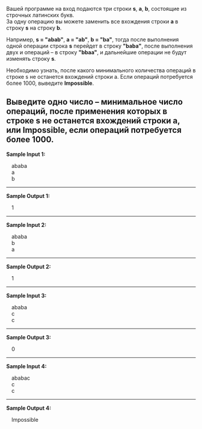 Вашей программе на вход подаются три строки **s**, **a**, **b**, состоящие из строчных 
латинских букв.  
За одну операцию вы можете заменить все вхождения строки **a** в строку **s** на строку **b**.

Например, **s = "abab"**, **a = "ab"**, **b = "ba"**, тогда после выполнения одной операции 
строка **s** перейдет в строку **"baba"**, после выполнения двух и операций – 
в строку **"bbaa"**, и дальнейшие операции не будут изменять строку **s**.

Необходимо узнать, после какого минимального количества операций в строке s 
не останется вхождений строки a. Если операций потребуется более 1000, выведите **Impossible**.

Выведите одно число – минимальное число операций, после применения которых в 
строке **s** не останется вхождений строки **a**, или **Impossible**, 
если операций потребуется более 1000.
---
**Sample Input 1:**
<p style="margin-left: 1em">
ababa<br>
a<br>
b</p>

---
**Sample Output 1:**
<p style="margin-left: 1em">1</p>

---
**Sample Input 2:**
<p style="margin-left: 1em">
ababa<br>
b<br>
a</p>

---
**Sample Output 2:**
<p style="margin-left: 1em">1</p>

---
**Sample Input 3:**
<p style="margin-left: 1em">
ababa<br>
c<br>
c</p>

---
**Sample Output 3:**
<p style="margin-left: 1em">0</p>

---
**Sample Input 4:**
<p style="margin-left: 1em">
ababac<br>
c<br>
c</p>

---
**Sample Output 4:**
<p style="margin-left: 1em">Impossible</p>
